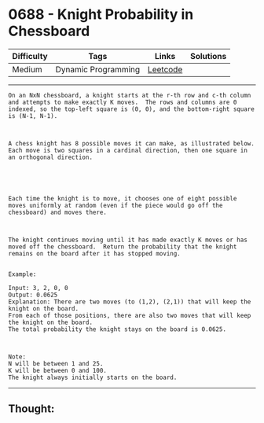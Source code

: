 # 0688 - Knight Probability in Chessboard

Difficulty  | Tags | Links | Solutions
----------- | ---- | ----- | -----
Medium | Dynamic Programming | [Leetcode](https://leetcode.com/problems/knight-probability-in-chessboard/description/) |


-----------

```
On an NxN chessboard, a knight starts at the r-th row and c-th column and attempts to make exactly K moves.  The rows and columns are 0 indexed, so the top-left square is (0, 0), and the bottom-right square is (N-1, N-1).



A chess knight has 8 possible moves it can make, as illustrated below.  Each move is two squares in a cardinal direction, then one square in an orthogonal direction.





Each time the knight is to move, it chooses one of eight possible moves uniformly at random (even if the piece would go off the chessboard) and moves there.



The knight continues moving until it has made exactly K moves or has moved off the chessboard.  Return the probability that the knight remains on the board after it has stopped moving.


Example:

Input: 3, 2, 0, 0
Output: 0.0625
Explanation: There are two moves (to (1,2), (2,1)) that will keep the knight on the board.
From each of those positions, there are also two moves that will keep the knight on the board.
The total probability the knight stays on the board is 0.0625.



Note:
N will be between 1 and 25.
K will be between 0 and 100.
The knight always initially starts on the board.
```

-----------

## Thought:
